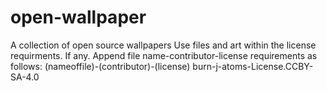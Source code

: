 # open-wallpaper
A collection of open source wallpapers
Use files and art within the license requirments. If any.
Append file name-contributor-license requirements as follows:
(nameoffile)-(contributor)-(license)
burn-j-atoms-License.CCBY-SA-4.0
